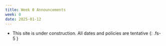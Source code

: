 ```yaml
---
title: Week 0 Announcements
week: 0
date: 2025-01-12
---
```


* This site is under construction. All dates and policies are tentative
{: .fs-5 }
